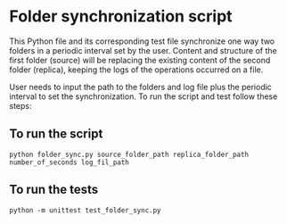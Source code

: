 # Folder synchronization script

This Python file and its corresponding test file synchronize one way two folders in a periodic interval set by the user. Content and structure of the first folder (source) will be replacing the existing content of the second folder (replica), keeping the logs of the operations occurred on a file. 

User needs to input the path to the folders and log file plus the periodic interval to set the synchronization. To run the script and test follow these steps:

## To run the script

`python folder_sync.py source_folder_path replica_folder_path number_of_seconds log_fil_path`

## To run the tests

`python -m unittest test_folder_sync.py`
